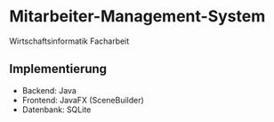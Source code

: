 # Mitarbeiter-Management-System

Wirtschaftsinformatik Facharbeit

## Implementierung
* Backend: Java
* Frontend: JavaFX (SceneBuilder)
* Datenbank: SQLite
